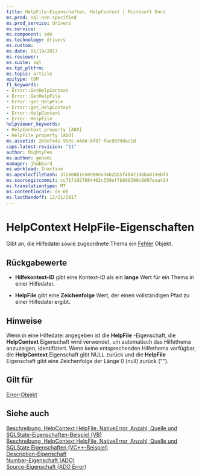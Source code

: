 ```yaml
---
title: HelpFile-Eigenschaften, HelpContext | Microsoft Docs
ms.prod: sql-non-specified
ms.prod_service: drivers
ms.service: 
ms.component: ado
ms.technology: drivers
ms.custom: 
ms.date: 01/19/2017
ms.reviewer: 
ms.suite: sql
ms.tgt_pltfrm: 
ms.topic: article
apitype: COM
f1_keywords:
- Error::GetHelpContext
- Error::GetHelpFile
- Error::get_HelpFile
- Error::get_HelpContext
- Error::HelpContext
- Error::HelpFile
helpviewer_keywords:
- HelpContext property [ADO]
- HelpFile property [ADO]
ms.assetid: 2b9ef441-993c-44d4-8f87-fac0979dac1d
caps.latest.revision: "11"
author: MightyPen
ms.author: genemi
manager: jhubbard
ms.workload: Inactive
ms.openlocfilehash: 372600b1e50980ea3402bb5f4b471d6ba033ebf3
ms.sourcegitcommit: cc71f1027884462c359effb898390c8d97eaa414
ms.translationtype: MT
ms.contentlocale: de-DE
ms.lasthandoff: 12/21/2017
---
```

# <a name="helpcontext-helpfile-properties"></a>HelpContext HelpFile-Eigenschaften
Gibt an, die Hilfedatei sowie zugeordnete Thema ein [Fehler](../../../ado/reference/ado-api/error-object.md) Objekt.  
  
## <a name="return-values"></a>Rückgabewerte  
  
-   **Hilfekontext-ID** gibt eine Kontext-ID als ein **lange** Wert für ein Thema in einer Hilfedatei.  
  
-   **HelpFile** gibt eine **Zeichenfolge** Wert, der einen vollständigen Pfad zu einer Hilfedatei ergibt.  
  
## <a name="remarks"></a>Hinweise  
 Wenn in eine Hilfedatei angegeben ist die **HelpFile** -Eigenschaft, die **HelpContext** Eigenschaft wird verwendet, um automatisch das Hilfethema anzuzeigen, identifiziert. Wenn keine entsprechenden Hilfethema verfügbar, die **HelpContext** Eigenschaft gibt NULL zurück und die **HelpFile** Eigenschaft gibt eine Zeichenfolge der Länge 0 (null) zurück ("").  
  
## <a name="applies-to"></a>Gilt für  
 [Error-Objekt](../../../ado/reference/ado-api/error-object.md)  
  
## <a name="see-also"></a>Siehe auch  
 [Beschreibung, HelpContext HelpFile, NativeError, Anzahl, Quelle und SQLState-Eigenschaften-Beispiel (VB)](../../../ado/reference/ado-api/description-helpcontext-helpfile-nativeerror-number-source-example-vb.md)   
 [Beschreibung, HelpContext HelpFile, NativeError, Anzahl, Quelle und SQLState Eigenschaften (VC++-Beispiel)](../../../ado/reference/ado-api/description-helpcontext-helpfile-nativeerror-number-source-example-vc.md)   
 [Description-Eigenschaft](../../../ado/reference/ado-api/description-property.md)   
 [Number-Eigenschaft (ADO)](../../../ado/reference/ado-api/number-property-ado.md)   
 [Source-Eigenschaft (ADO Error)](../../../ado/reference/ado-api/source-property-ado-error.md)
